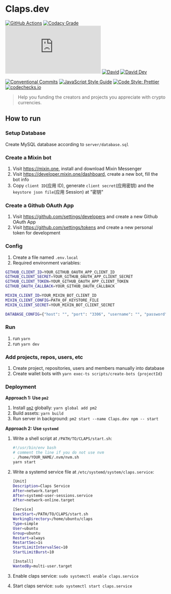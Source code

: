 # Claps.dev

[![GitHub Actions](https://github.com/JounQin/Claps.dev/workflows/Node%20CI/badge.svg)](https://github.com/JounQin/Claps.dev/actions?query=workflow%3A%22Node+CI%22)
[![Codacy Grade](https://img.shields.io/codacy/grade/69305f19103744fea0de2395afa2271e)](https://www.codacy.com/app/JounQin/Claps.dev)
[![type-coverage](https://img.shields.io/badge/dynamic/json.svg?label=type-coverage&prefix=%E2%89%A5&suffix=%&query=$.typeCoverage.atLeast&uri=https%3A%2F%2Fraw.githubusercontent.com%2FJounQin%2FClaps.dev%2Fmaster%2Fpackage.json)](https://github.com/plantain-00/type-coverage)
[![David](https://img.shields.io/david/JounQin/Claps.dev.svg)](https://david-dm.org/JounQin/Claps.dev)
[![David Dev](https://img.shields.io/david/dev/JounQin/Claps.dev.svg)](https://david-dm.org/JounQin/Claps.dev?type=dev)

[![Conventional Commits](https://img.shields.io/badge/conventional%20commits-1.0.0-yellow.svg)](https://conventionalcommits.org)
[![JavaScript Style Guide](https://img.shields.io/badge/code_style-standard-brightgreen.svg)](https://standardjs.com)
[![Code Style: Prettier](https://img.shields.io/badge/code_style-prettier-ff69b4.svg)](https://github.com/prettier/prettier)
[![codechecks.io](https://raw.githubusercontent.com/codechecks/docs/master/images/badges/badge-default.svg?sanitize=true)](https://codechecks.io)

> Help you funding the creators and projects you appreciate with crypto currencies.

## How to run

### Setup Database

Create MySQL database according to `server/database.sql`

### Create a Mixin bot

1. Visit https://mixin.one, install and download Mixin Messenger
2. Visit https://developer.mixin.one/dashboard, create a new bot, fill the bot info
3. Copy `client ID`(应用 ID), generate `client secret`(应用密钥) and the `keystore json file`(应用 Session) at "密钥"

### Create a Github OAuth App

1. Visit https://github.com/settings/developers and create a new Github OAuth App
2. Visit https://github.com/settings/tokens and create a new personal token for development

### Config 

1. Create a file named `.env.local`
2. Required environment variables:

  ```sh
  GITHUB_CLIENT_ID=YOUR_GITHUB_OAUTH_APP_CLIENT_ID
  GITHUB_CLIENT_SECRET=YOUR_GITHUB_OAUTH_APP_CLIENT_SECRET
  GITHUB_CLIENT_TOKEN=YOUR_GITHUB_OAUTH_APP_CLIENT_TOKEN
  GITHUB_OAUTH_CALLBACK=YOUR_GITHUB_OAUTH_CALLBACK

  MIXIN_CLIENT_ID=YOUR_MIXIN_BOT_CLIENT_ID
  MIXIN_CLIENT_CONFIG=PATH_OF_KEYSTORE_FILE
  MIXIN_CLIENT_SECRET=YOUR_MIXIN_BOT_CLIENT_SECRET

  DATABASE_CONFIG={"host": "", "port": "3306", "username": "", "password": "", "database": ""}
  ```

### Run

1. run `yarn`
2. run `yarn dev`

### Add projects, repos, users, etc

1. Create project, repositories, users and members manually into database
2. Create wallet bots with `yarn exec-ts scripts/create-bots {projectId}`

### Deployment

**Approach 1: Use `pm2`**

1. Install [`pm2`](https://github.com/Unitech/pm2) globally: `yarn global add pm2`
2. Build assets: `yarn build`
3. Run server in background: `pm2 start --name Claps.dev npm -- start`

**Approach 2: Use `systemd`**

1. Write a shell script at `/PATH/TO/CLAPS/start.sh`:
    ```sh
    #!/usr/bin/env bash
    # comment the line if you do not use nvm
    . /home/YOUR_NAME/.nvm/nvm.sh
    yarn start
    ```

2. Write a systemd service file at `/etc/systemd/system/claps.service`:
    ```sh
    [Unit]
    Description=Claps Service
    After=network.target
    After=systemd-user-sessions.service
    After=network-online.target

    [Service]
    ExecStart=/PATH/TO/CLAPS/start.sh
    WorkingDirectory=/home/ubuntu/claps
    Type=simple
    User=ubuntu
    Group=ubuntu
    Restart=always
    RestartSec=1s
    StartLimitIntervalSec=10
    StartLimitBurst=10

    [Install]
    WantedBy=multi-user.target
    ```
3. Enable claps service: `sudo systemctl enable claps.service`
4. Start claps service: `sudo systemctl start claps.service`
